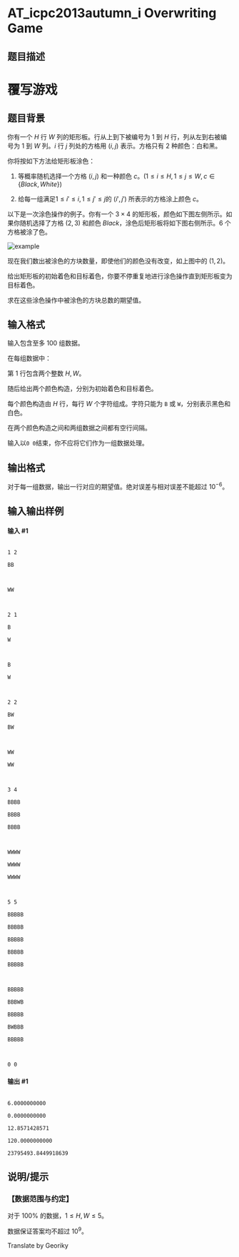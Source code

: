 # AT_icpc2013autumn_i Overwriting Game

## 题目描述

# 覆写游戏
## 题目背景
你有一个 $H$ 行 $W$ 列的矩形板。行从上到下被编号为 $1$ 到 $H$ 行，列从左到右被编号为 $1$ 到 $W$ 列。$i$ 行 $j$ 列处的方格用 $(i,j)$ 表示。方格只有 $2$ 种颜色：白和黑。
你将按如下方法给矩形板涂色：

1. 等概率随机选择一个方格 $(i,j)$ 和一种颜色 $c$。$(1≤i≤H,1≤j≤W,c∈\{Black,White\})$
1. 给每一组满足$1≤i'≤i,1≤j'≤j$的 $(i',j')$ 所表示的方格涂上颜色 $c$。

以下是一次涂色操作的例子。你有一个 $3×4$ 的矩形板，颜色如下图左侧所示。如果你随机选择了方格 $(2,3)$ 和颜色 $Black$，涂色后矩形板将如下图右侧所示。$6$ 个方格被涂了色。

![example](https://cdn.luogu.com.cn/upload/image_hosting/e6ieyf2z.png?x-oss-process=image/resize,m_lfit,h_170,w_225)

现在我们数出被涂色的方块数量，即使他们的颜色没有改变，如上图中的 $(1,2)$。

给出矩形板的初始着色和目标着色，你要不停重复地进行涂色操作直到矩形板变为目标着色。

求在这些涂色操作中被涂色的方块总数的期望值。

## 输入格式

输入包含至多 $100$ 组数据。

在每组数据中：

第 $1$ 行包含两个整数 $H,W$。

随后给出两个颜色构造，分别为初始着色和目标着色。

每个颜色构造由 $H$ 行，每行 $W$ 个字符组成。字符只能为 `B` 或 `W`，分别表示黑色和白色。

在两个颜色构造之间和两组数据之间都有空行间隔。

输入以`0 0`结束，你不应将它们作为一组数据处理。

## 输出格式

对于每一组数据，输出一行对应的期望值。绝对误差与相对误差不能超过 $10^{-6}$。
## 输入输出样例
#### 输入 #1
```
1 2
BB

WW

2 1
B
W

B
W

2 2
BW
BW

WW
WW

3 4
BBBB
BBBB
BBBB

WWWW
WWWW
WWWW

5 5
BBBBB
BBBBB
BBBBB
BBBBB
BBBBB

BBBBB
BBBWB
BBBBB
BWBBB
BBBBB

0 0
```
#### 输出 #1
```
6.0000000000
0.0000000000
12.8571428571
120.0000000000
23795493.8449918639
```

## 说明/提示

### 【数据范围与约定】
对于 $100\%$ 的数据，$1≤H,W≤5$。

数据保证答案均不超过 $10^9$。

Translate by Georiky